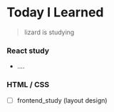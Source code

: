 # Today I Learned

> lizard is studying

### React study

- ....



### HTML / CSS

- [ ] frontend_study (layout design)

